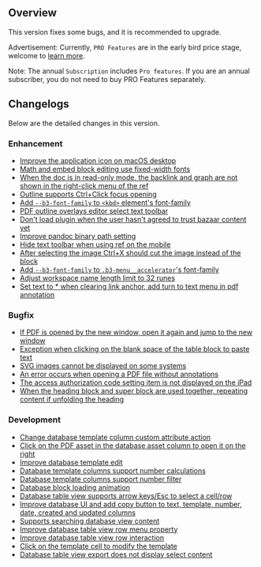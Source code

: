## Overview

This version fixes some bugs, and it is recommended to upgrade.

Advertisement: Currently, `PRO Features` are in the early bird price stage, welcome to [learn more](https://b3log.org/siyuan/en/pricing.html).

Note: The annual `Subscription` includes `Pro features`. If you are an annual subscriber, you do not need to buy PRO Features separately.

## Changelogs

Below are the detailed changes in this version.

### Enhancement

* [Improve the application icon on macOS desktop](https://github.com/siyuan-note/siyuan/issues/9403)
* [Math and embed block editing use fixed-width fonts](https://github.com/siyuan-note/siyuan/issues/9406)
* [When the doc is in read-only mode, the backlink and graph are not shown in the right-click menu of the ref](https://github.com/siyuan-note/siyuan/issues/9409)
* [Outline supports Ctrl+Click focus opening](https://github.com/siyuan-note/siyuan/issues/9410)
* [Add `--b3-font-family` to `<kbd>` element's font-family](https://github.com/siyuan-note/siyuan/issues/9412)
* [PDF outline overlays editor select text toolbar](https://github.com/siyuan-note/siyuan/issues/9415)
* [Don't load plugin when the user hasn't agreed to trust bazaar content yet](https://github.com/siyuan-note/siyuan/issues/9426)
* [Improve pandoc binary path setting](https://github.com/siyuan-note/siyuan/issues/9427)
* [Hide text toolbar when using ref on the mobile](https://github.com/siyuan-note/siyuan/issues/9431)
* [After selecting the image Ctrl+X should cut the image instead of the block](https://github.com/siyuan-note/siyuan/issues/9433)
* [Add `--b3-font-family` to `.b3-menu__accelerator`'s font-family](https://github.com/siyuan-note/siyuan/issues/9439)
* [Adjust workspace name length limit to 32 runes](https://github.com/siyuan-note/siyuan/issues/9440)
* [Set text to * when clearing link anchor, add turn to text menu in pdf annotation](https://github.com/siyuan-note/siyuan/issues/9443)

### Bugfix

* [If PDF is opened by the new window, open it again and jump to the new window](https://github.com/siyuan-note/siyuan/issues/9405)
* [Exception when clicking on the blank space of the table block to paste text](https://github.com/siyuan-note/siyuan/issues/9411)
* [SVG images cannot be displayed on some systems](https://github.com/siyuan-note/siyuan/issues/9413)
* [An error occurs when opening a PDF file without annotations](https://github.com/siyuan-note/siyuan/issues/9425)
* [The access authorization code setting item is not displayed on the iPad](https://github.com/siyuan-note/siyuan/issues/9432)
* [When the heading block and super block are used together, repeating content if unfolding the heading](https://github.com/siyuan-note/siyuan/issues/9435)

### Development

* [Change database template column custom attribute action](https://github.com/siyuan-note/siyuan/issues/9401)
* [Click on the PDF asset in the database asset column to open it on the right](https://github.com/siyuan-note/siyuan/issues/9402)
* [Improve database template edit](https://github.com/siyuan-note/siyuan/issues/9404)
* [Database template columns support number calculations](https://github.com/siyuan-note/siyuan/issues/9408)
* [Database template columns support number filter](https://github.com/siyuan-note/siyuan/issues/9414)
* [Database block loading animation](https://github.com/siyuan-note/siyuan/issues/9416)
* [Database table view supports arrow keys/Esc to select a cell/row](https://github.com/siyuan-note/siyuan/issues/9417)
* [Improve database UI and add copy button to text, template, number, date, created and updated columns](https://github.com/siyuan-note/siyuan/issues/9418)
* [Supports searching database view content](https://github.com/siyuan-note/siyuan/issues/9419)
* [Improve database table view row menu property](https://github.com/siyuan-note/siyuan/issues/9420)
* [Improve database table view row interaction](https://github.com/siyuan-note/siyuan/issues/9421)
* [Click on the template cell to modify the template](https://github.com/siyuan-note/siyuan/issues/9423)
* [Database table view export does not display select content](https://github.com/siyuan-note/siyuan/issues/9428)
